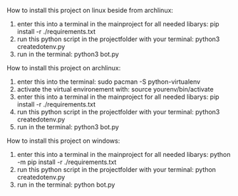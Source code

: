How to install this project on linux beside from archlinux:
1. enter this into a terminal in the mainproject for all needed libarys:
   pip install -r ./requirements.txt
2. run this python script in the projectfolder with your terminal:
   python3 createdotenv.py
3. run in the terminal:
   python3 bot.py

How to install this project on archlinux:
1. enter this into the terminal:
   sudo pacman -S python-virtualenv 
2. activate the virtual environement with:
   source yourenv/bin/activate
3. enter this into a terminal in the mainproject for all needed libarys:
   pip install -r ./requirements.txt
4. run this python script in the projectfolder with your terminal:
   python3 createdotenv.py
5. run in the terminal:
   python3 bot.py

How to install this project on windows:
1. enter this into a terminal in the mainproject for all needed libarys:
   python -m pip install -r ./requirements.txt
2. run this python script in the projectfolder with your terminal:
   python createdotenv.py
3. run in the terminal:
   python bot.py